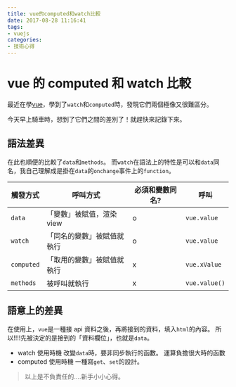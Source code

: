 ```yaml
---
title: vue的computed和watch比較
date: 2017-08-28 11:16:41
tags: 
- vuejs
categories: 
- 技術心得
---
```


# vue 的 computed 和 watch 比較

最近在學[vue](https://github.com/dwatow/vueExercise)，學到了`watch`和`computed`時，發現它們兩個極像又很難區分。

今天早上騎車時，想到了它們之間的差別了！就趕快來記錄下來。

## 語法差異

在此也順便的比較了`data`和`methods`。
而`watch`在語法上的特性是可以和`data`同名，我自己理解成是掛在`data`的`onchange`事件上的`function`。

| 觸發方式   | 呼叫方式                   | 必須和變數同名? | 呼叫          |
| ---------- | -------------------------- | --------------- | ------------- |
| `data`     | 「變數」被賦值，渲染 view  | o               | `vue.value`   |
| `watch`    | 「同名的變數」被賦值就執行 | o               | `vue.value`   |
| `computed` | 「取用的變數」被賦值就執行 | x               | `vue.xValue`  |
| `methods`  | 被呼叫就執行               | x               | `vue.value()` |

## 語意上的差異

在使用上，`vue`是一種接 api 資料之後，再將接到的資料，填入`html`的內容。
所以!!!!先被決定的是接到的「資料欄位」，也就是`data`。

- watch 使用時機
  改變`data`時，要非同步執行的函數。
  運算負擔很大時的函數
- computed 使用時機
  一種寫`get`、`set`的設計。

> 以上是不負責任的....新手小小心得。
